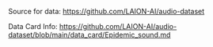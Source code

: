 Source for data:
https://github.com/LAION-AI/audio-dataset


Data Card Info:
https://github.com/LAION-AI/audio-dataset/blob/main/data_card/Epidemic_sound.md
